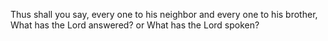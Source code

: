 Thus shall you say, every one to his neighbor and every one to his brother, What has the Lord answered? or What has the Lord spoken?

